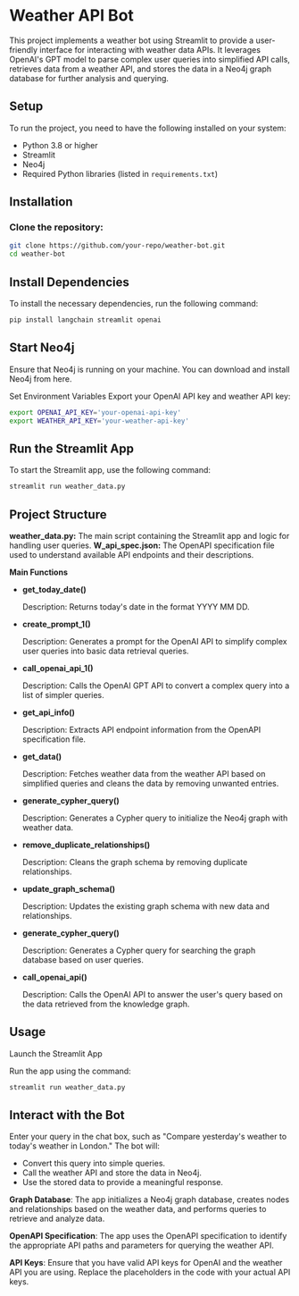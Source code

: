 # Weather API Bot

This project implements a weather bot using Streamlit to provide a user-friendly interface for interacting with weather data APIs. It leverages OpenAI's GPT model to parse complex user queries into simplified API calls, retrieves data from a weather API, and stores the data in a Neo4j graph database for further analysis and querying.

## Setup

To run the project, you need to have the following installed on your system:

- Python 3.8 or higher
- Streamlit
- Neo4j
- Required Python libraries (listed in `requirements.txt`)

## Installation

### Clone the repository:

```bash
git clone https://github.com/your-repo/weather-bot.git
cd weather-bot
```
## Install Dependencies

To install the necessary dependencies, run the following command:

```bash
pip install langchain streamlit openai
```

## Start Neo4j

Ensure that Neo4j is running on your machine. You can download and install Neo4j from here.

Set Environment Variables
Export your OpenAI API key and weather API key:

```bash
export OPENAI_API_KEY='your-openai-api-key'
export WEATHER_API_KEY='your-weather-api-key'
```

## Run the Streamlit App

To start the Streamlit app, use the following command:

```bash
streamlit run weather_data.py
```

## Project Structure
**weather_data.py:**  The main script containing the Streamlit app and logic for handling user queries.
**W_api_spec.json:** The OpenAPI specification file used to understand available API endpoints and their descriptions.

**Main Functions**

- **get_today_date()**

  Description: Returns today's date in the format YYYY MM DD.

- **create_prompt_1()**

  Description: Generates a prompt for the OpenAI API to simplify complex user queries into basic data retrieval queries.

- **call_openai_api_1()**

  Description: Calls the OpenAI GPT API to convert a complex query into a list of simpler queries.

- **get_api_info()**

  Description: Extracts API endpoint information from the OpenAPI specification file.

- **get_data()**

  Description: Fetches weather data from the weather API based on simplified queries and cleans the data by removing unwanted entries.

- **generate_cypher_query()**
  
  Description: Generates a Cypher query to initialize the Neo4j graph with weather data.

- **remove_duplicate_relationships()**

  Description: Cleans the graph schema by removing duplicate relationships.

- **update_graph_schema()**

  Description: Updates the existing graph schema with new data and relationships.

- **generate_cypher_query()**

  Description: Generates a Cypher query for searching the graph database based on user queries.

- **call_openai_api()**

  Description: Calls the OpenAI API to answer the user's query based on the data retrieved from the knowledge graph.

## Usage

Launch the Streamlit App

Run the app using the command:

```bash
streamlit run weather_data.py
```

## Interact with the Bot

Enter your query in the chat box, such as "Compare yesterday's weather to today's weather in London." The bot will:

- Convert this query into simple queries.
- Call the weather API and store the data in Neo4j.
- Use the stored data to provide a meaningful response.

**Graph Database**: 
The app initializes a Neo4j graph database, creates nodes and relationships based on the weather data, and performs queries to retrieve and analyze data.

**OpenAPI Specification**: 
The app uses the OpenAPI specification to identify the appropriate API paths and parameters for querying the weather API.

**API Keys**: 
Ensure that you have valid API keys for OpenAI and the weather API you are using. Replace the placeholders in the code with your actual API keys.




